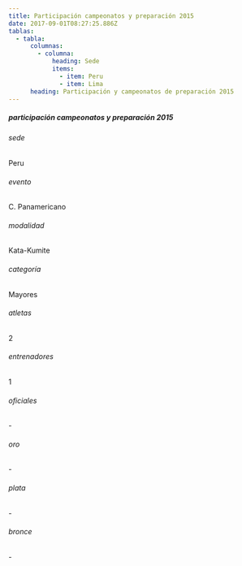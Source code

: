 ```yaml
---
title: Participación campeonatos y preparación 2015
date: 2017-09-01T08:27:25.886Z
tablas:
  - tabla:
      columnas:
        - columna:
            heading: Sede
            items:
              - item: Peru
              - item: Lima
      heading: Participación y campeonatos de preparación 2015
---
```

<div class="result-card" ng-controller="CicloController as ciclo" ng-init="i = 0">
  <h5>participación campeonatos y preparación 2015</h5>
  <div class="data-container" ng-repeat="event in ciclo.evento | limitTo: 1">
    <div class="cell">
      <h6>sede</h6>
      <p>Peru</p>
    </div>
    <div class="cell">
      <h6>evento</h6>
      <p>C. Panamericano</p>
    </div>
    <div class="cell">
      <h6>modalidad</h6>
      <p>Kata-Kumite</p>
    </div>
    <div class="cell">
      <h6>categoría</h6>
      <p>Mayores</p>
    </div>
    <div class="cell">
      <h6>atletas</h6>
      <p>2</p>
    </div>
    <div class="cell">
      <h6>entrenadores</h6>
      <p>1</p>
    </div>
    <div class="cell">
      <h6>oficiales</h6>
      <p>-</p>
    </div>
    <div class="cell">
      <h6>oro</h6>
      <p>-</p>
    </div>
    <div class="cell">
      <h6>plata</h6>
      <p>-</p>
    </div>
    <div class="cell">
      <h6>bronce</h6>
      <p>-</p>
    </div>
  </div>
</div>

